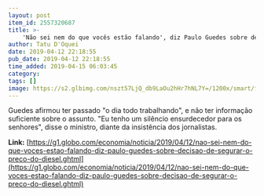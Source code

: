 ```yaml
---
layout: post
item_id: 2557320687
title: >-
    'Não sei nem do que vocês estão falando', diz Paulo Guedes sobre decisão de segurar o preço do diesel
author: Tatu D'Oquei
date: 2019-04-12 22:18:55
pub_date: 2019-04-12 22:18:55
time_added: 2019-04-15 06:03:45
category: 
tags: []
image: https://s2.glbimg.com/nszt57LjQ_db9LaOu2hHr7hNL7Y=/1200x/smart/filters:cover():strip_icc()/s04.video.glbimg.com/x720/7536983.jpg
---
```


Guedes afirmou ter passado "o dia todo trabalhando", e não ter informação suficiente sobre o assunto. "Eu tenho um silêncio ensurdecedor para os senhores", disse o ministro, diante da insistência dos jornalistas.

**Link:** [https://g1.globo.com/economia/noticia/2019/04/12/nao-sei-nem-do-que-voces-estao-falando-diz-paulo-guedes-sobre-decisao-de-segurar-o-preco-do-diesel.ghtml](https://g1.globo.com/economia/noticia/2019/04/12/nao-sei-nem-do-que-voces-estao-falando-diz-paulo-guedes-sobre-decisao-de-segurar-o-preco-do-diesel.ghtml)


